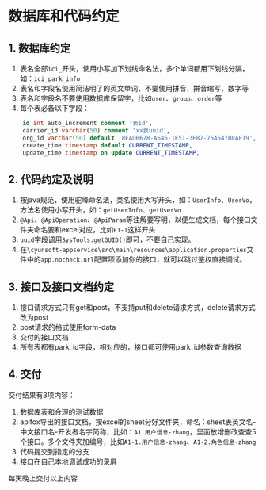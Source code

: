 # 数据库和代码约定

## 1. 数据库约定

1. 表名全部`ici_`开头，使用小写加下划线命名法，多个单词都用下划线分隔，如：`ici_park_info`
2. 表名和字段名使用简洁明了的英文单词，不要使用拼音、拼音缩写、数字等
3. 表名和字段名不要使用数据库保留字，比如`user`、`group`、`order`等
4. 每个表必备以下字段：
```sql
	id int auto_increment comment '表id',
	carrier_id varchar(50) comment 'xx表uuid',
	org_id varchar(50) default '8EADB678-A646-1E51-3E87-75A547B8AF19',
	create_time timestamp default CURRENT_TIMESTAMP,
	update_time timestamp on update CURRENT_TIMESTAMP,
```

## 2. 代码约定及说明

1. 按java规范，使用驼峰命名法，类名使用大写开头，如：`UserInfo`、`UserVo`，方法名使用小写开头，如：`getUserInfo`、`getUserVo`
2. `@Api`、`@ApiOperation`、`@ApiParam`等注解要写明，以便生成文档，每个接口文件夹命名要和excel对应，比如`E1-1`这样开头
3. `uuid`字段调用`SysTools.getGUID()`即可，不要自己实现。 
4. 在`\cyunsoft-appservice\src\main\resources\application.properties`文件中的`app.nocheck.url`配置项添加你的接口，就可以跳过鉴权直接调试。

## 3. 接口及接口文档约定
1. 接口请求方式只有get和post，不支持put和delete请求方式，delete请求方式改为post
2. post请求的格式使用form-data
3. 交付的接口文档
4. 所有表都有park_id字段，相对应的，接口都可使用park_id参数查询数据

## 4. 交付
交付结果有3项内容：
1. 数据库表和合理的测试数据
2. apifox导出的接口文档，按excel的sheet分好文件夹，命名：sheet表英文名-中文接口名-开发者名字简称，比如：`A1.用户信息-zhang`，里面放增删改查查5个接口。多个文件夹加编号，比如`A1-1.用户信息-zhang`、`A1-2.角色信息-zhang`
3. 代码提交到指定的分支
4. 接口在自己本地调试成功的录屏

每天晚上交付以上内容